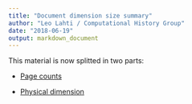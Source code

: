 ```yaml
---
title: "Document dimension size summary"
author: "Leo Lahti / Computational History Group"
date: "2018-06-19"
output: markdown_document
---
```


This material is now splitted in two parts:

  * [Page counts](pagecount.md)

  * [Physical dimension](dimension.md)


